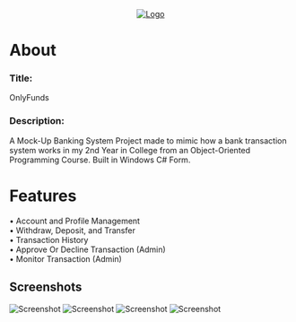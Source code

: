 <div align="center">
  <a href="https://i.imgur.com/pBSvZO9.png">
    <img src="https://i.imgur.com/pBSvZO9.png" alt="Logo">
  </a>
</div>

# About

### Title:
OnlyFunds

### Description:
A Mock-Up Banking System Project made to mimic how a bank transaction system works in my 2nd Year in College from an Object-Oriented Programming Course. Built in Windows C# Form.

# Features

• Account and Profile Management
<br />
• Withdraw, Deposit, and Transfer
<br />
• Transaction History
<br />
• Approve Or Decline Transaction (Admin)
<br />
• Monitor Transaction (Admin)

## Screenshots

![Screenshot](https://i.imgur.com/lyAgpZW.png)
![Screenshot](https://i.imgur.com/X7VhOYi.png)
![Screenshot](https://i.imgur.com/9CFfQeM.png)
![Screenshot](https://i.imgur.com/dpkUZcN.png)
